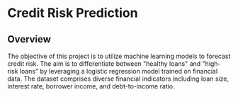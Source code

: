 # Credit Risk Prediction

## Overview


The objective of this project is to utilize machine learning models to forecast credit risk. The aim is to differentiate between "healthy loans" and "high-risk loans" by leveraging a logistic regression model trained on financial data. The dataset comprises diverse financial indicators including loan size, interest rate, borrower income, and debt-to-income ratio.
